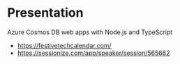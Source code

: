 # Presentation

Azure Cosmos DB web apps with Node.js and TypeScript

- https://festivetechcalendar.com/
- https://sessionize.com/app/speaker/session/565662
